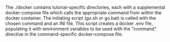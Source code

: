 The ./docker contains tutorial-specific directories, each with a supplemental docker-compose file which calls the 
appropriate command from within the docker container.  The initiating script (go.sh or go.bat) is called with the chosen
command and an INI file.  This script creates a docker .env file, populating it with environment variables to be used 
with the "command" directive in the command-specific docker-compose file.
